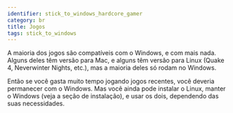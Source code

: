 ```yaml
---
identifier: stick_to_windows_hardcore_gamer
category: br
title: ﻿Jogos
tags: stick_to_windows
---
```


A maioria dos jogos são compatíveis com o Windows, e com mais nada. Alguns deles têm versão para Mac, e alguns têm versão para Linux (Quake 4, Neverwinter Nights, etc.), mas a maioria deles só rodam no Windows.


Então se você gasta muito tempo jogando jogos recentes, você deveria permanecer com o Windows. Mas você ainda pode instalar o Linux, manter o Windows (veja a seção de instalação), e usar os dois, dependendo das suas necessidades.

